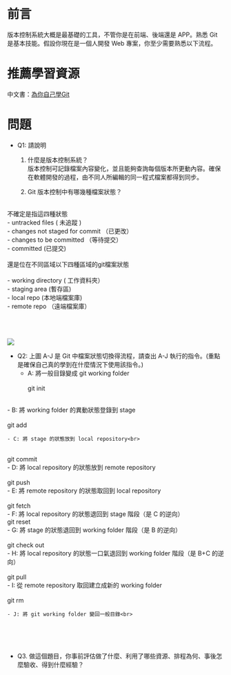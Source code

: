 # 前言
版本控制系統大概是最基礎的工具，不管你是在前端、後端還是 APP。熟悉 Git 是基本技能。假設你現在是一個人開發 Web 專案，你至少需要熟悉以下流程。

# 推薦學習資源
中文書：[為你自己學Git](https://gitbook.tw/)

# 問題
- Q1: 請說明
    1. 什麼是版本控制系統？<br>
	版本控制可記錄檔案內容變化，並且能夠查詢每個版本所更動內容。確保在軟體開發的過程，由不同人所編輯的同一程式檔案都得到同步。<br>

    2. Git 版本控制中有哪幾種檔案狀態？<br>
<br>
	不確定是指這四種狀態<br>
	- untracked files ( 未追蹤 ) <br>
	- changes not staged for commit （已更改）<br>
	- changes to be committed （等待提交）<br>
	- committed (已提交)<br>
<br>
	還是位在不同區域以下四種區域的git檔案狀態<br>
<br>
	- working directory  ( 工作資料夾）<br>
	- staging area (暫存區) <br>
	- local repo (本地端檔案庫) <br>
	- remote repo （遠端檔案庫）<br>
<br>
<br>
<br>


![](https://i.imgur.com/hZoDAPf.png)
- Q2: 上圖 A-J 是 Git 中檔案狀態切換得流程，請查出 A-J 執行的指令。(重點是確保自己真的學到在什麼情況下使用該指令。)
    - A: 將一般目錄變成 git working folder<br>
<br>git init
<br>
	- B: 將 working folder 的異動狀態登錄到 stage<br>
<br>git add
<br>

	- C: 將 stage 的狀態放到 local repository<br>
<br>git commit 
<br>
    - D: 將 local repository 的狀態放到 remote repository<br>
<br>git push
<br>
    - E: 將 remote repository 的狀態取回到 local repository<br>
<br>git fetch
<br>
    - F: 將 local repository 的狀態退回到 stage 階段（是 C 的逆向）
<br>git reset
<br>
    - G: 將 stage 的狀態退回到 working folder 階段（是 B 的逆向）<br>
<br>git check out 
<br>
    - H: 將 local repository 的狀態一口氣退回到 working folder 階段（是 B+C 的逆向）<br>
<br>git pull
<br>
    - I: 從 remote repository 取回建立成新的 working folder<br>
<br>git rm
<br>

    - J: 將 git working folder 變回一般目錄<br>
<br>
<br>
<br>

- Q3. 做這個題目，你事前評估做了什麼、利用了哪些資源、排程為何、事後怎麼驗收、得到什麼經驗？<br>
<br>
<br>
<br>
<br>
<br>





